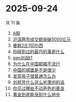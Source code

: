 # 2025-09-24

共 11 条

<!-- BEGIN -->
<!-- 最后更新时间 Wed Sep 24 2025 18:13:15 GMT+0800 (China Standard Time) -->

1. [A股](https://www.zhihu.com/search?q=A股)
1. [沪深两市成交额突破5000亿元](https://www.zhihu.com/search?q=沪深两市成交额突破5000亿元)
1. [曼联2比1切尔西](https://www.zhihu.com/search?q=曼联2比1切尔西)
1. [你碰到过的最巧的事是什么](https://www.zhihu.com/search?q=你碰到过的最巧的事是什么)
1. [gen对战t1](https://www.zhihu.com/search?q=gen对战t1)
1. [为什么在中国邮箱不流行](https://www.zhihu.com/search?q=为什么在中国邮箱不流行)
1. [中国的城堡是不是很少](https://www.zhihu.com/search?q=中国的城堡是不是很少)
1. [发现孩子很普通怎么办](https://www.zhihu.com/search?q=发现孩子很普通怎么办)
1. [刘邦凭什么这么听萧何的话](https://www.zhihu.com/search?q=刘邦凭什么这么听萧何的话)
1. [你见过哪些不动声色的善良](https://www.zhihu.com/search?q=你见过哪些不动声色的善良)
1. [黄金到底能涨到什么地步](https://www.zhihu.com/search?q=黄金到底能涨到什么地步)

<!-- END -->
